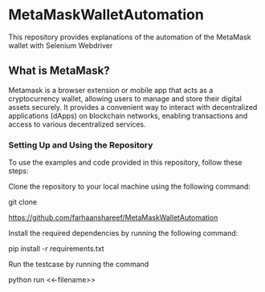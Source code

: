 # MetaMaskWalletAutomation
This repository provides explanations of the automation of the MetaMask wallet with Selenium Webdriver

## What is MetaMask?

Metamask is a browser extension or mobile app that acts as a cryptocurrency wallet, allowing users to manage and store their digital assets securely. It provides a convenient way to interact with decentralized applications (dApps) on blockchain networks, enabling transactions and access to various decentralized services.

### Setting Up and Using the Repository
To use the examples and code provided in this repository, follow these steps:

Clone the repository to your local machine using the following command:


git clone 

https://github.com/farhaanshareef/MetaMaskWalletAutomation


Install the required dependencies by running the following command:


pip install -r requirements.txt

Run the testcase by running the command


python run <<-filename>>
